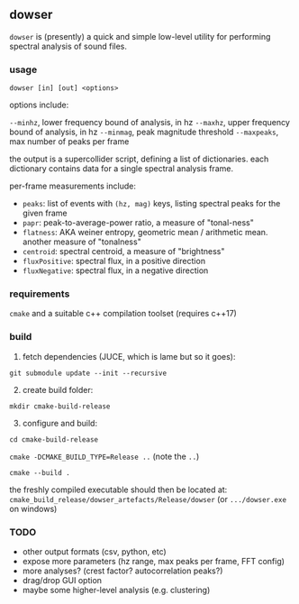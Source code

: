 ## dowser

`dowser` is (presently) a quick and simple low-level utility for performing spectral analysis of sound files.

### usage

`dowser [in] [out] <options>`

options include:

`--minhz`, lower frequency bound of analysis, in hz
`--maxhz`, upper frequency bound of analysis, in hz
`--minmag`, peak magnitude threshold
`--maxpeaks`, max number of peaks per frame

the output is a supercollider script, defining a list of dictionaries. each dictionary contains data for a single spectral analysis frame.

per-frame measurements include:

- `peaks`: list of events with `(hz, mag)` keys, listing spectral peaks for the given frame
- `papr`: peak-to-average-power ratio, a measure of "tonal-ness"
- `flatness`: AKA weiner entropy, geometric mean / arithmetic mean. another measure of "tonalness"
- `centroid`: spectral centroid, a measure of "brightness"
- `fluxPositive`: spectral flux, in a positive direction
- `fluxNegative`: spectral flux, in a negative direction

### requirements

`cmake` and a suitable c++ compilation toolset (requires c++17)

### build

1. fetch dependencies (JUCE, which is lame but so it goes):

`git submodule update --init --recursive`

2. create build folder:

`mkdir cmake-build-release`

3. configure and build:

`cd cmake-build-release`

`cmake -DCMAKE_BUILD_TYPE=Release ..` (note the `..`)

`cmake --build .`

the freshly compiled executable should then be located at:
`cmake_build_release/dowser_artefacts/Release/dowser` 
(or `.../dowser.exe` on windows)

### TODO

- other output formats (csv, python, etc)
- expose more parameters (hz range, max peaks per frame, FFT config)
- more analyses? (crest factor? autocorrelation peaks?)
- drag/drop GUI option
- maybe some higher-level analysis (e.g. clustering)
